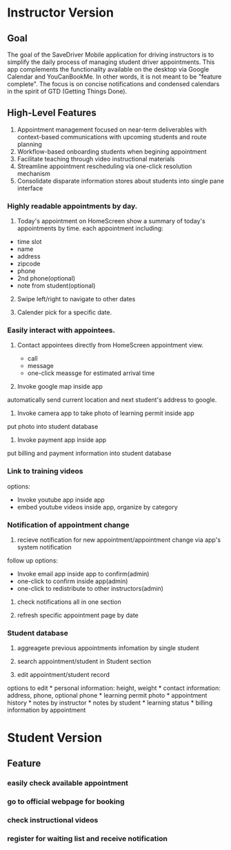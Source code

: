 # Instructor Version

## Goal
The goal of the SaveDriver Mobile application for driving instructors is to simplify the daily process of managing student driver appointments. This app complements the functionality available on the desktop via Google Calendar and YouCanBookMe. In other words, it is not meant to be "feature complete". The focus is on concise notifications and condensed calendars in the spirit of GTD (Getting Things Done).

## High-Level Features
1. Appointment management focused on near-term deliverables with context-based communications with upcoming students and route planning
1. Workflow-based onboarding students when begining appointment
1. Facilitate teaching through video instructional materials
1. Streamline appointment rescheduling via one-click resolution mechanism
1. Consolidate disparate information stores about students into single pane interface

### Highly readable appointments by day.
1. Today's appointment on HomeScreen
show a summary of today's appointments by time.
each appointment including:
* time slot
* name
* address
* zipcode
* phone
* 2nd phone(optional) 
* note from student(optional)

2. Swipe left/right to navigate to other dates

3. Calender pick for a specific date.

### Easily interact with appointees.
1. Contact appointees directly from HomeScreen appointment view.
   * call
   * message
   * one-click meassge for estimated arrival time

1. Invoke google map inside app

automatically send current location and next student's address to google.

1. Invoke camera app to take photo of learning permit inside app

put photo into student database

1. Invoke payment app inside app

put billing and payment information into student database

### Link to training videos
options:
* Invoke youtube app inside app
* embed youtube videos inside app, organize by category

### Notification of appointment change
1. recieve notification for new appointment/appointment change via app's system notification

follow up options:
* Invoke email app inside app to confirm(admin)
* one-click to confirm inside app(admin)
* one-click to redistribute to other instructors(admin)

1. check notifications all in one section

1. refresh specific appointment page by date

### Student database
1. aggreagete previous appointments infomation by single student

1. search appointment/student in Student section

1. edit appointment/student record

options to edit
    * personal information: height, weight
    * contact information: address, phone, optional phone
    * learning permit photo
    * appointment history
    * notes by instructor
    * notes by student
    * learning status
    * billing information by appointment


# Student Version
## Feature
### easily check available appointment
### go to official webpage for booking
### check instructional videos
### register for waiting list and receive notification
